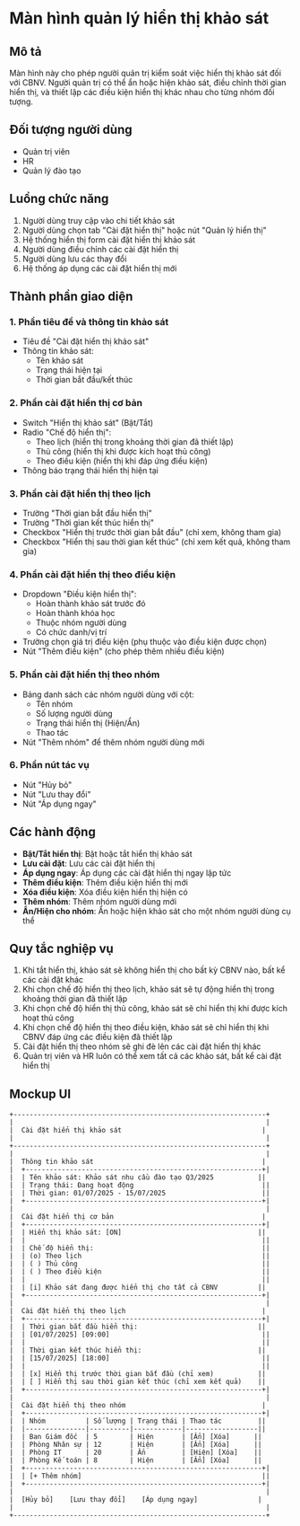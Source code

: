 # Màn hình quản lý hiển thị khảo sát

## Mô tả
Màn hình này cho phép người quản trị kiểm soát việc hiển thị khảo sát đối với CBNV. Người quản trị có thể ẩn hoặc hiện khảo sát, điều chỉnh thời gian hiển thị, và thiết lập các điều kiện hiển thị khác nhau cho từng nhóm đối tượng.

## Đối tượng người dùng
- Quản trị viên
- HR
- Quản lý đào tạo

## Luồng chức năng
1. Người dùng truy cập vào chi tiết khảo sát
2. Người dùng chọn tab "Cài đặt hiển thị" hoặc nút "Quản lý hiển thị"
3. Hệ thống hiển thị form cài đặt hiển thị khảo sát
4. Người dùng điều chỉnh các cài đặt hiển thị
5. Người dùng lưu các thay đổi
6. Hệ thống áp dụng các cài đặt hiển thị mới

## Thành phần giao diện

### 1. Phần tiêu đề và thông tin khảo sát
- Tiêu đề "Cài đặt hiển thị khảo sát"
- Thông tin khảo sát:
  - Tên khảo sát
  - Trạng thái hiện tại
  - Thời gian bắt đầu/kết thúc

### 2. Phần cài đặt hiển thị cơ bản
- Switch "Hiển thị khảo sát" (Bật/Tắt)
- Radio "Chế độ hiển thị":
  - Theo lịch (hiển thị trong khoảng thời gian đã thiết lập)
  - Thủ công (hiển thị khi được kích hoạt thủ công)
  - Theo điều kiện (hiển thị khi đáp ứng điều kiện)
- Thông báo trạng thái hiển thị hiện tại

### 3. Phần cài đặt hiển thị theo lịch
- Trường "Thời gian bắt đầu hiển thị"
- Trường "Thời gian kết thúc hiển thị"
- Checkbox "Hiển thị trước thời gian bắt đầu" (chỉ xem, không tham gia)
- Checkbox "Hiển thị sau thời gian kết thúc" (chỉ xem kết quả, không tham gia)

### 4. Phần cài đặt hiển thị theo điều kiện
- Dropdown "Điều kiện hiển thị":
  - Hoàn thành khảo sát trước đó
  - Hoàn thành khóa học
  - Thuộc nhóm người dùng
  - Có chức danh/vị trí
- Trường chọn giá trị điều kiện (phụ thuộc vào điều kiện được chọn)
- Nút "Thêm điều kiện" (cho phép thêm nhiều điều kiện)

### 5. Phần cài đặt hiển thị theo nhóm
- Bảng danh sách các nhóm người dùng với cột:
  - Tên nhóm
  - Số lượng người dùng
  - Trạng thái hiển thị (Hiện/Ẩn)
  - Thao tác
- Nút "Thêm nhóm" để thêm nhóm người dùng mới

### 6. Phần nút tác vụ
- Nút "Hủy bỏ"
- Nút "Lưu thay đổi"
- Nút "Áp dụng ngay"

## Các hành động
- **Bật/Tắt hiển thị**: Bật hoặc tắt hiển thị khảo sát
- **Lưu cài đặt**: Lưu các cài đặt hiển thị
- **Áp dụng ngay**: Áp dụng các cài đặt hiển thị ngay lập tức
- **Thêm điều kiện**: Thêm điều kiện hiển thị mới
- **Xóa điều kiện**: Xóa điều kiện hiển thị hiện có
- **Thêm nhóm**: Thêm nhóm người dùng mới
- **Ẩn/Hiện cho nhóm**: Ẩn hoặc hiện khảo sát cho một nhóm người dùng cụ thể

## Quy tắc nghiệp vụ
1. Khi tắt hiển thị, khảo sát sẽ không hiển thị cho bất kỳ CBNV nào, bất kể các cài đặt khác
2. Khi chọn chế độ hiển thị theo lịch, khảo sát sẽ tự động hiển thị trong khoảng thời gian đã thiết lập
3. Khi chọn chế độ hiển thị thủ công, khảo sát sẽ chỉ hiển thị khi được kích hoạt thủ công
4. Khi chọn chế độ hiển thị theo điều kiện, khảo sát sẽ chỉ hiển thị khi CBNV đáp ứng các điều kiện đã thiết lập
5. Cài đặt hiển thị theo nhóm sẽ ghi đè lên các cài đặt hiển thị khác
6. Quản trị viên và HR luôn có thể xem tất cả các khảo sát, bất kể cài đặt hiển thị

## Mockup UI
```
+---------------------------------------------------------------+
|                                                               |
|  Cài đặt hiển thị khảo sát                                   |
|                                                               |
+---------------------------------------------------------------+
|                                                               |
|  Thông tin khảo sát                                          |
|  +-----------------------------------------------------------+|
|  | Tên khảo sát: Khảo sát nhu cầu đào tạo Q3/2025           ||
|  | Trạng thái: Đang hoạt động                                ||
|  | Thời gian: 01/07/2025 - 15/07/2025                        ||
|  +-----------------------------------------------------------+|
|                                                               |
|  Cài đặt hiển thị cơ bản                                     |
|  +-----------------------------------------------------------+|
|  | Hiển thị khảo sát: [ON]                                  ||
|  |                                                           ||
|  | Chế độ hiển thị:                                          ||
|  | (o) Theo lịch                                             ||
|  | ( ) Thủ công                                              ||
|  | ( ) Theo điều kiện                                        ||
|  |                                                           ||
|  | [i] Khảo sát đang được hiển thị cho tất cả CBNV          ||
|  +-----------------------------------------------------------+|
|                                                               |
|  Cài đặt hiển thị theo lịch                                  |
|  +-----------------------------------------------------------+|
|  | Thời gian bắt đầu hiển thị:                              ||
|  | [01/07/2025] [09:00]                                      ||
|  |                                                           ||
|  | Thời gian kết thúc hiển thị:                             ||
|  | [15/07/2025] [18:00]                                      ||
|  |                                                           ||
|  | [x] Hiển thị trước thời gian bắt đầu (chỉ xem)           ||
|  | [ ] Hiển thị sau thời gian kết thúc (chỉ xem kết quả)    ||
|  +-----------------------------------------------------------+|
|                                                               |
|  Cài đặt hiển thị theo nhóm                                  |
|  +-----------------------------------------------------------+|
|  | Nhóm          | Số lượng | Trạng thái | Thao tác         ||
|  |---------------|----------|------------|------------------||
|  | Ban Giám đốc  | 5        | Hiện       | [Ẩn] [Xóa]      ||
|  | Phòng Nhân sự | 12       | Hiện       | [Ẩn] [Xóa]      ||
|  | Phòng IT      | 20       | Ẩn         | [Hiện] [Xóa]    ||
|  | Phòng Kế toán | 8        | Hiện       | [Ẩn] [Xóa]      ||
|  +-----------------------------------------------------------+|
|  | [+ Thêm nhóm]                                             ||
|  +-----------------------------------------------------------+|
|                                                               |
|  [Hủy bỏ]    [Lưu thay đổi]    [Áp dụng ngay]               |
|                                                               |
+---------------------------------------------------------------+
```
